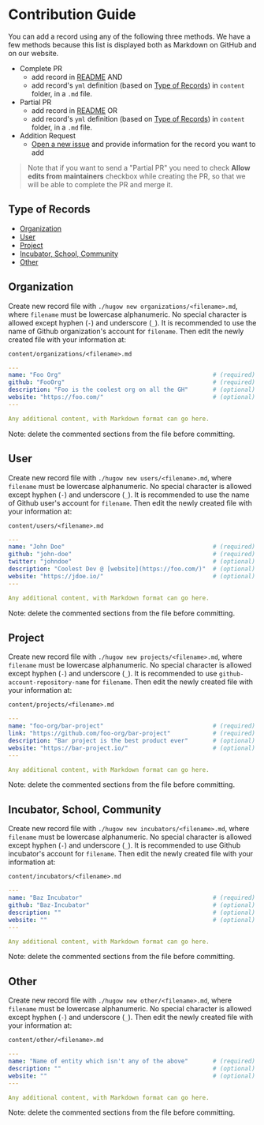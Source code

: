 # Contribution Guide

You can add a record using any of the following three methods. We have a few methods because this list is displayed both as Markdown on GitHub and on our website.

- Complete PR
  - add record in [README](https://github.com/opensourcecities/montreal/blob/master/README.md) AND
  - add record's `yml` definition (based on [Type of Records](#type-of-records)) in `content` folder, in a `.md` file.
- Partial PR
  - add record in [README](https://github.com/opensourcecities/montreal/blob/master/README.md) OR
  - add record's `yml` definition (based on [Type of Records](#type-of-records)) in `content` folder, in a `.md` file.
- Addition Request
  - [Open a new issue](https://github.com/opensourcecities/montreal/issues/new) and provide information for the record you want to add

> Note that if you want to send a "Partial PR" you need to check **Allow edits from maintainers** checkbox while creating the PR, so that we will be able to complete the PR and merge it.

## Type of Records

- [Organization](#organization)
- [User](#user)
- [Project](#project)
- [Incubator, School, Community](#incubator-school-community)
- [Other](#other)

## Organization

Create new record file with `./hugow new organizations/<filename>.md`, where `filename` must be lowercase alphanumeric. No special character is allowed except hyphen (`-`) and underscore (`_`). It is recommended to use the name of Github organization's account for `filename`. Then edit the newly created file with your information at:

`content/organizations/<filename>.md`

```yml
---
name: "Foo Org"                                           # (required) alphanumeric with spaces
github: "FooOrg"                                          # (required) github-account-without-spaces
description: "Foo is the coolest org on all the GH"       # (optional)
website: "https://foo.com/"                               # (optional)
---

Any additional content, with Markdown format can go here.
```

Note: delete the commented sections from the file before committing.

## User

Create new record file with `./hugow new users/<filename>.md`, where `filename` must be lowercase alphanumeric. No special character is allowed except hyphen (`-`) and underscore (`_`). It is recommended to use the name of Github user's account for `filename`. Then edit the newly created file with your information at:

`content/users/<filename>.md`

```yml
---
name: "John Doe"                                          # (required) alphanumeric with spaces
github: "john-doe"                                        # (required) github-account-without-spaces
twitter: "johndoe"                                        # (optional) twitter-account-without-spaces
description: "Coolest Dev @ [website](https://foo.com/)"  # (optional)
website: "https://jdoe.io/"                               # (optional)
---

Any additional content, with Markdown format can go here.
```

Note: delete the commented sections from the file before committing.

## Project

Create new record file with `./hugow new projects/<filename>.md`, where `filename` must be lowercase alphanumeric. No special character is allowed except hyphen (`-`) and underscore (`_`). It is recommended to use `github-account-repository-name` for `filename`. Then edit the newly created file with your information at:

`content/projects/<filename>.md`

```yml
---
name: "foo-org/bar-project"                               # (required) recommended "github-account/repository-name"
link: "https://github.com/foo-org/bar-project"            # (required) full url link to the project
description: "Bar project is the best product ever"       # (optional)
website: "https://bar-project.io/"                        # (optional)
---

Any additional content, with Markdown format can go here.
```

Note: delete the commented sections from the file before committing.

## Incubator, School, Community

Create new record file with `./hugow new incubators/<filename>.md`, where `filename` must be lowercase alphanumeric. No special character is allowed except hyphen (`-`) and underscore (`_`). It is recommended to use Github incubator's account for `filename`. Then edit the newly created file with your information at:

`content/incubators/<filename>.md`

```yml
---
name: "Baz Incubator"                                     # (required) alphanumeric with spaces
github: "Baz-Incubator"                                   # (optional) github-account-without-spaces
description: ""                                           # (optional)
website: ""                                               # (optional)
---

Any additional content, with Markdown format can go here.
```

Note: delete the commented sections from the file before committing.

## Other

Create new record file with `./hugow new other/<filename>.md`, where `filename` must be lowercase alphanumeric. No special character is allowed except hyphen (`-`) and underscore (`_`). Then edit the newly created file with your information at:

`content/other/<filename>.md`

```yml
---
name: "Name of entity which isn't any of the above"       # (required) alphanumeric with spaces
description: ""                                           # (optional)
website: ""                                               # (optional)
---

Any additional content, with Markdown format can go here.
```

Note: delete the commented sections from the file before committing.
